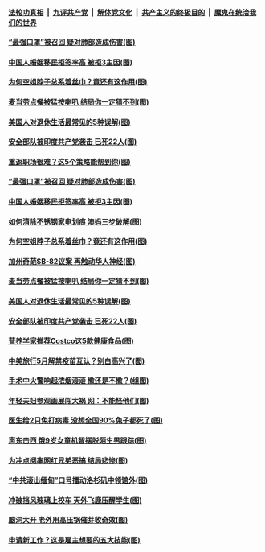 ####  [法轮功真相](../../../../basic/blob/master/README.md?t=04071732) &nbsp;|&nbsp; [九评共产党](../../../../9ping.md/blob/master/README.md?t=04071732) &nbsp;|&nbsp; [解体党文化](../../../../jtdwh.md/blob/master/README.md?t=04071732)  &nbsp;|&nbsp; [共产主义的终极目的](../../../../gczydzjmd.md/blob/master/README.md?t=04071732) &nbsp;|&nbsp; [魔鬼在统治我们的世界](../../../../mgztzwmdsj.md/blob/master/README.md?t=04071732) 

#### [“最强口罩”被召回 疑对肺部造成伤害(图)](../pages/p3/967950.md?t=04071732) 

#### [中国人婚姻移民拒签率高 被拒3主因(图)](../pages/p3/967939.md?t=04071732) 

#### [为何空姐脖子总系着丝巾？竟还有这作用(图)](../pages/p3/967934.md?t=04071732) 

#### [麦当劳点餐被猛按喇叭 结局你一定猜不到(图)](../pages/p3/967866.md?t=04071732) 

#### [美国人对退休生活最常见的5种误解(图)](../pages/p3/967855.md?t=04071732) 

#### [安全部队被印度共产党袭击 已死22人(图)](../pages/p3/967850.md?t=04071732) 

#### [重返职场很难？这5个策略能帮到你(图)](../pages/p3/967975.md?t=04071732) 

#### [“最强口罩”被召回 疑对肺部造成伤害(图)](../pages/p3/967950.md?t=04071732) 

#### [中国人婚姻移民拒签率高 被拒3主因(图)](../pages/p3/967939.md?t=04071732) 

#### [如何清除不锈钢家电划痕 澳妈三步破解(图)](../pages/p3/967942.md?t=04071732) 

#### [为何空姐脖子总系着丝巾？竟还有这作用(图)](../pages/p3/967934.md?t=04071732) 

#### [加州奇葩SB-82议案 再触动华人神经(图)](../pages/p3/967925.md?t=04071732) 

#### [麦当劳点餐被猛按喇叭 结局你一定猜不到(图)](../pages/p3/967866.md?t=04071732) 

#### [美国人对退休生活最常见的5种误解(图)](../pages/p3/967855.md?t=04071732) 

#### [安全部队被印度共产党袭击 已死22人(图)](../pages/p3/967850.md?t=04071732) 

#### [营养学家推荐Costco这5款健康食品(图)](../pages/p3/967840.md?t=04071732) 

#### [中美旅行5月解禁疫苗互认？别白高兴了(图)](../pages/p3/967763.md?t=04071732) 

#### [手术中火警响起浓烟滚滚 撤还是不撤？(组图)](../pages/p3/967767.md?t=04071732) 

#### [年轻夫妇参观画展闯大祸 网：不能怪他们(图)](../pages/p3/967758.md?t=04071732) 

#### [医生给2只兔打病毒 没想全国90%兔子都死了(图)](../pages/p3/967757.md?t=04071732) 

#### [声东击西 俄9岁女童机智摆脱陌生男跟踪(图)](../pages/p3/967712.md?t=04071732) 

#### [为冲点阅率网红兄弟恶搞 结局悲惨(图)](../pages/p3/967491.md?t=04071732) 

#### [“中共滚出缅甸”口号擂动洛杉矶中领馆外(图)](../pages/p3/967702.md?t=04071732) 

#### [冲破挡风玻璃上校车 天外飞鹿压醒学生(图)](../pages/p3/967696.md?t=04071732) 

#### [脑洞大开 老外用高压锅催芽收奇效(图)](../pages/p3/967470.md?t=04071732) 

#### [申请新工作？这是雇主想要的五大技能(图)](../pages/p3/967616.md?t=04071732) 

